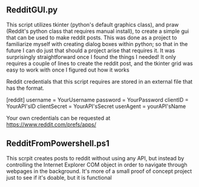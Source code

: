 ## RedditGUI.py

This script utilizes tkinter (python's default graphics class), and praw (Reddit's python class that requires manual install), to create a simple gui that can be used to make reddit posts. This was done as a project to familiarize myself with creating dialog boxes within python; so that in the future I can do just that should a project arise that requires it. It was surprisingly straightforward once I found the things I needed! It only requires a couple of lines to create the reddit post, and the tkinter grid was easy to work with once I figured out how it works

Reddit credentials that this script requires are stored in an external file that has the format.

  [reddit]
    username = YourUsername
    password = YourPassword
    clientID = YourAPI'sID
    clientSecret = YourAPI'sSecret
    userAgent = yourAPI'sName

Your own credentials can be requested at https://www.reddit.com/prefs/apps/

## RedditFromPowershell.ps1

This scrpit creates posts to reddit without using any API, but instead by controlling the Internet Explorer COM object in order to navigate through webpages in the background. It's more of a small proof of concept project just to see if it's doable, but it is functional
